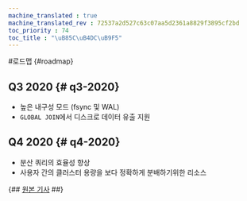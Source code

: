 ```yaml
--- 
machine_translated : true 
machine_translated_rev : 72537a2d527c63c07aa5d2361a8829f3895cf2bd 
toc_priority : 74 
toc_title : "\uB85C\uB4DC\uB9F5" 
--- 
```


#로드맵 {#roadmap} 

## Q3 2020 {# q3-2020} 

- 높은 내구성 모드 (fsync 및 WAL)
- `GLOBAL JOIN`에서 디스크로 데이터 유출 지원

## Q4 2020 {# q4-2020} 

- 분산 쿼리의 효율성 향상
- 사용자 간의 클러스터 용량을 보다 정확하게 분배하기위한 리소스 

{## [원본 기사](https://clickhouse.tech/docs/en/roadmap/) ##}
